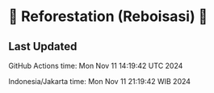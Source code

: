 
# 🌳 Reforestation (Reboisasi) 🌲

## Last Updated

GitHub Actions time: Mon Nov 11 14:19:42 UTC 2024

Indonesia/Jakarta time: Mon Nov 11 21:19:42 WIB 2024
